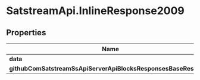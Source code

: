 # SatstreamApi.InlineResponse2009

## Properties
Name | Type | Description | Notes
------------ | ------------- | ------------- | -------------
**data** | [**RpcBtcTx**](RpcBtcTx.md) |  | [optional] 
**githubComSatstreamSsApiServerApiBlocksResponsesBaseResponse** | [**GithubComSatstreamSsApiServerApiBlocksResponsesBaseResponse**](GithubComSatstreamSsApiServerApiBlocksResponsesBaseResponse.md) |  | [optional] 


